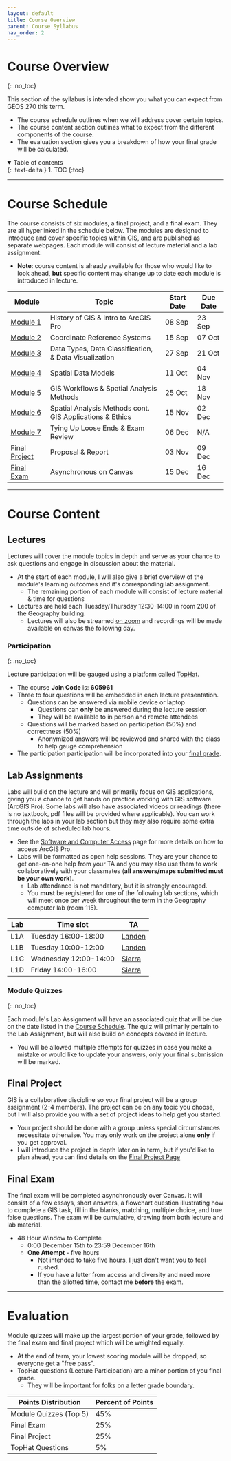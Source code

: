 ```yaml
---
layout: default
title: Course Overview
parent: Course Syllabus
nav_order: 2
---
```


# Course Overview
{: .no_toc}

This section of the syllabus is intended show you what you can expect from GEOS 270 this term.
* The course schedule outlines when we will address cover certain topics.
* The course content section outlines what to expect from the different components of the course.
* The evaluation section gives you a breakdown of how your final grade will be calculated.


<details open markdown="block">
  <summary>
    Table of contents
  </summary>
  {: .text-delta }
1. TOC
{:toc}
</details>

---

# Course Schedule

The course consists of six modules, a final project, and a final exam.  They are all hyperlinked in the schedule below.  The modules are designed to introduce and cover specific topics within GIS, and are published as separate webpages.  Each module will consist of lecture material and a lab assignment.

* **Note**: course content is already available for those who would like to look ahead, **but** specific content may change up to date each module is introduced in lecture.

|                         Module                         |                                Topic                        |Start Date|Due Date|
|--------------------------------------------------------|-------------------------------------------------------------|----------|--------|
|[Module 1](https://geos270.github.io/Module1/)          |History of GIS & Intro to ArcGIS Pro                         |08 Sep    |23 Sep  |
|[Module 2](https://geos270.github.io/Module2/)          |Coordinate Reference Systems                                 |15 Sep    |07 Oct  |
|[Module 3](https://geos270.github.io/Module3/)          |Data Types, Data Classification, & Data Visualization        |27 Sep    |21 Oct  |
|[Module 4](https://geos270.github.io/Module4/)          |Spatial Data Models                                          |11 Oct    |04 Nov  |
|[Module 5](https://geos270.github.io/Module5/)          |GIS Workflows & Spatial Analysis Methods                     |25 Oct    |18 Nov  |
|[Module 6](https://geos270.github.io/Module6/)          |Spatial Analysis Methods cont.<br> GIS Applications & Ethics |15 Nov    |02 Dec  |
|[Module 7](docs/Overview.md/##final-exam)               |Tying Up Loose Ends & Exam Review                            |06 Dec    |N/A     |
|[Final Project](https://geos270.github.io/FinalProject/)|Proposal & Report                                            |03 Nov    |09 Dec  |
|[Final Exam](docs/Overview.md/##final-exam)             |Asynchronous on Canvas                                       |15 Dec    |16 Dec  |


---

# Course Content

## Lectures

Lectures will cover the module topics in depth and serve as your chance to ask questions and engage in discussion about the material.
* At the start of each module, I will also give a brief overview of the module's learning outcomes and it's corresponding lab assignment.
  * The remaining portion of each module will consist of lecture material & time for questions
* Lectures are held each Tuesday/Thursday 12:30-14:00 in room 200 of the Geography building.
  * Lectures will also be streamed [on zoom](https://ubc.zoom.us/j/68713181849?pwd=SThIWUkvVTVtbkpwME11c1NDYlFVZz09) and recordings will be made available on canvas the following day.

### Participation
{: .no_toc}

Lecture participation will be gauged using a platform called [TopHat](https://tophat.com/students/).

* The course **Join Code** is: **605961**
* Three to four questions will be embedded in each lecture presentation.
  * Questions can be answered via mobile device or laptop
    * Questions can **only** be answered during the lecture session
    * They will be available to in person and remote attendees
  * Questions will be marked based on participation (50%) and correctness (50%)
    * Anonymized answers will be reviewed and shared with the class to help gauge comprehension
* The participation participation will be incorporated into your [final grade](Overview.md#evaluation).

## Lab Assignments

Labs will build on the lecture and will primarily focus on GIS applications, giving you a chance to get hands on practice working with GIS software (ArcGIS Pro).  Some labs will also have associated videos or readings (there is no textbook, pdf files will be provided where applicable).  You can work through the labs in your lab section but they may also require some extra time outside of scheduled lab hours.

* See the [Software and Computer Access](/Labs.md) page for more details on how to access ArcGIS Pro. 
* Labs will be formatted as open help sessions.  They are your chance to get one-on-one help from your TA and you may also use them to work collaboratively with your classmates (**all answers/maps submitted must be your own work**).
  * Lab attendance is not mandatory, but it is strongly encouraged.
  * You **must** be registered for one of the following lab sections, which will meet once per week throughout the term in the Geography computer lab (room 115).

|Lab |   Time slot            |  TA  |
|----|------------------------|------|
|L1A |Tuesday 16:00-18:00     |[Landen](../#landen-matechuk)|
|L1B |Tuesday 10:00-12:00     |[Landen](../#landen-matechuk)|
|L1C |Wednesday 12:00-14:00   |[Sierra](../#sierra-collins)|
|L1D |Friday 14:00-16:00      |[Sierra](../#sierra-collins)|

### Module Quizzes
{: .no_toc}

Each module's Lab Assignment will have an associated quiz that will be due on the date listed in the [Course Schedule](#course-schedule).  The quiz will primarily pertain to the Lab Assignment, but will also build on concepts covered in lecture.
  * You will be allowed multiple attempts for quizzes in case you make a mistake or would like to update your answers, only your final submission will be marked.


## Final Project

GIS is a collaborative discipline so your final project will be a group assignment (2-4 members).  The project can be on any topic you choose, but I will also provide you with a set of project ideas to help get you started.
* Your project should be done with a group unless special circumstances necessitate otherwise.  You may only work on the project alone **only** if you get approval.
* I will introduce the project in depth later on in term, but if you'd like to plan ahead, you can find details on the [Final Project Page](https://geos270.github.io/FinalProject/) 


## Final Exam

The final exam will be completed asynchronously over Canvas. It will consist of a few essays, short answers, a flowchart question illustrating how to complete a GIS task, fill in the blanks, matching, multiple choice, and true false questions.  The exam will be cumulative, drawing from both lecture and lab material.

* 48 Hour Window to Complete
  * 0:00 December 15th to 23:59 December 16th
  * **One Attempt** - five hours
    * Not intended to take five hours, I just don't want you to feel rushed.
    * If you have a letter from access and diversity and need more than the allotted time, contact me **before** the exam.

---

# Evaluation

Module quizzes will make up the largest portion of your grade, followed by the final exam and final project which  will be weighted equally.
* At the end of term, your lowest scoring module will be dropped, so everyone get a "free pass".
* TopHat questions (Lecture Participation) are a minor portion of you final grade.
  * They will be important for folks on a letter grade boundary.

| Points Distribution    | Percent of Points |
|------------------------|-------------------|
| Module Quizzes (Top 5) | 45%               |
| Final Exam             | 25%               |
| Final Project          | 25%               |
| TopHat Questions       | 5%                |